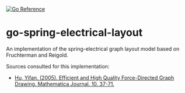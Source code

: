 [![Go Reference](https://pkg.go.dev/badge/github.com/ch-braun/go-spring-electrical-layout.svg)](https://pkg.go.dev/github.com/ch-braun/go-spring-electrical-layout)

# go-spring-electrical-layout
An implementation of the spring-electrical graph layout model based on Fruchterman and Reigold.

Sources consulted for this implementation:
- [Hu, Yifan. (2005). Efficient and High Quality Force-Directed Graph Drawing. Mathematica Journal. 10. 37-71.](http://yifanhu.net/PUB/graph_draw.pdf)
